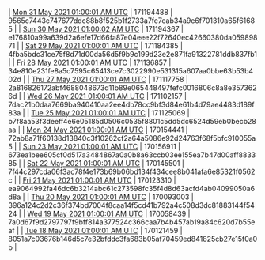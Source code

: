 | [Mon 31 May 2021 01:00:01 AM UTC](https://transfer.sh/1W7eUkL/trcninja-dbdump-20210531010001.tar.bz2) | 171194488 | 9565c7443c747677ddc88b8f525b1f2733a7fe7eab34a9e6f701310a65f61685 | 
| [Sun 30 May 2021 01:00:02 AM UTC](https://transfer.sh/1MAJ3Gs/trcninja-dbdump-20210530010002.tar.bz2) | 171194367 | e176810a99a639d2a6efe17d66fa87e04eee22f72640ec42660380da05989871 | 
| [Sat 29 May 2021 01:00:01 AM UTC](https://transfer.sh/12CEs8y/trcninja-dbdump-20210529010001.tar.bz2) | 171184385 | 4fba5bdc31ce75f8d71d00da56d5f9b9c199d23e2e871fa91322781ddb837fb1 | 
| [Fri 28 May 2021 01:00:01 AM UTC](https://transfer.sh/1dqq1GG/trcninja-dbdump-20210528010001.tar.bz2) | 171136857 | 34e810e231fe8a5c7595c65413ce7c3022990e531315a607aa0bbe63b53b402d | 
| [Thu 27 May 2021 01:00:01 AM UTC](https://transfer.sh/1qdUBij/trcninja-dbdump-20210527010001.tar.bz2) | 171117758 | 2a816826172abf4688048673d11b89e065448497fefc0016806c8a8e3573626d | 
| [Wed 26 May 2021 01:00:01 AM UTC](https://transfer.sh/1Lj2Kxo/trcninja-dbdump-20210526010001.tar.bz2) | 171102157 | 7dac21b0daa7669ba940410aa2ee4db78cc9bf3d84e61b4d79ae4483d189f83a | 
| [Tue 25 May 2021 01:00:01 AM UTC](https://transfer.sh/1GVMIoT/trcninja-dbdump-20210525010001.tar.bz2) | 171125069 | b7f8aa53f3deeff4e6e05185d0506c0535f8801c5dd5dc6524d59eb0becb28aa | 
| [Mon 24 May 2021 01:00:01 AM UTC](https://transfer.sh/1oXwSJs/trcninja-dbdump-20210524010001.tar.bz2) | 170154441 | 72ab8a71f60138d13840c3f10262cf2a64a5086e92d24763f68f5bfc910055a5 | 
| [Sun 23 May 2021 01:00:01 AM UTC](https://transfer.sh/1oNrXoa/trcninja-dbdump-20210523010001.tar.bz2) | 170156911 | 673ea1bee605cf0d517a3484867a0a0b8a63ccb03ee155ea7b47d00aff883385 | 
| [Sat 22 May 2021 01:00:01 AM UTC](https://transfer.sh/1oabdHT/trcninja-dbdump-20210522010001.tar.bz2) | 170145501 | 7f44c297cda06f3ac78f4e173b69b06bd134f434cee8b041afa6e85321f0562c | 
| [Fri 21 May 2021 01:00:01 AM UTC](https://transfer.sh/c8Lo6/trcninja-dbdump-20210521010001.tar.bz2) | 170123310 | ea9064992fa46dc6b3214abc61c273598fc35f4d8d63acfd4ab04099050a6d8a | 
| [Thu 20 May 2021 01:00:01 AM UTC](https://transfer.sh/ZkGpF/trcninja-dbdump-20210520010001.tar.bz2) | 170093003 | 396a124c2d2c36f374bd7004f8caa14f5cd41b792a4c508d3dc81883144f5424 | 
| [Wed 19 May 2021 01:00:01 AM UTC](https://transfer.sh/ul7jl/trcninja-dbdump-20210519010001.tar.bz2) | 170058439 | 7a0d67f9d2797797f9bff814a377524c366caa7b4b457ab19a84c620d7b55eaf | 
| [Tue 18 May 2021 01:00:01 AM UTC](https://transfer.sh/Lbw7a/trcninja-dbdump-20210518010001.tar.bz2) | 170121459 | 8051a7c03676b146d5c7e32bfddc3fa683b05af70459ed841825cb27e15f0a0b | 
